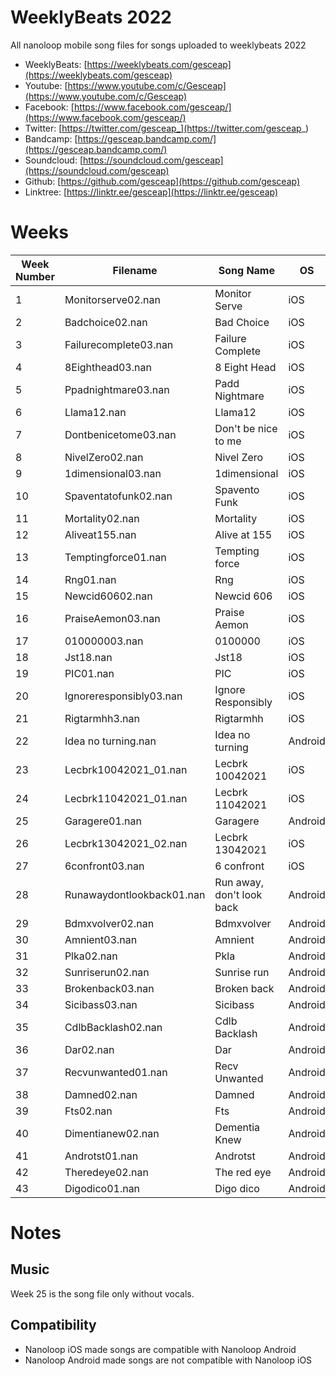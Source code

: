 # WeeklyBeats 2022

All nanoloop mobile song files for songs uploaded to weeklybeats 2022

* WeeklyBeats: [https://weeklybeats.com/gesceap](https://weeklybeats.com/gesceap)
* Youtube: [https://www.youtube.com/c/Gesceap](https://www.youtube.com/c/Gesceap)
* Facebook: [https://www.facebook.com/gesceap/](https://www.facebook.com/gesceap/)
* Twitter: [https://twitter.com/gesceap_](https://twitter.com/gesceap_)
* Bandcamp: [https://gesceap.bandcamp.com/](https://gesceap.bandcamp.com/)
* Soundcloud: [https://soundcloud.com/gesceap](https://soundcloud.com/gesceap)
* Github: [https://github.com/gesceap](https://github.com/gesceap)
* Linktree: [https://linktr.ee/gesceap](https://linktr.ee/gesceap)


# Weeks

| Week Number | Filename | Song Name | OS | BPM |
|-|-|-|-|-|
| 1 | Monitorserve02.nan | Monitor Serve | iOS | 160 |
| 2 | Badchoice02.nan | Bad Choice | iOS | 95 |
| 3 | Failurecomplete03.nan | Failure Complete | iOS | 120 |
| 4 | 8Eighthead03.nan | 8 Eight Head | iOS | 135 |
| 5 | Ppadnightmare03.nan | Padd Nightmare | iOS | 116 |
| 6 | Llama12.nan | Llama12 | iOS | 112 |
| 7 | Dontbenicetome03.nan | Don't be nice to me | iOS | 155 |
| 8 | NivelZero02.nan | Nivel Zero | iOS | 163 |
| 9 | 1dimensional03.nan | 1dimensional | iOS | 150 |
| 10 | Spaventatofunk02.nan | Spavento Funk | iOS | 165 |
| 11 | Mortality02.nan | Mortality | iOS | 135 |
| 12 | Aliveat155.nan | Alive at 155 | iOS | 155 |
| 13 | Temptingforce01.nan | Tempting force | iOS | 118 |
| 14 | Rng01.nan | Rng | iOS | 144 |
| 15 | Newcid60602.nan | Newcid 606 | iOS | 116 |
| 16 | PraiseAemon03.nan | Praise Aemon | iOS | 98 |
| 17 | 010000003.nan | 0100000 | iOS | 132 |
| 18 | Jst18.nan | Jst18 | iOS | 128 |
| 19 | PIC01.nan | PIC | iOS | 120 |
| 20 | Ignoreresponsibly03.nan | Ignore Responsibly | iOS | 130 |
| 21 | Rigtarmhh3.nan | Rigtarmhh | iOS | 105 |
| 22 | Idea no turning.nan | Idea no turning | Android | 135 |
| 23 | Lecbrk10042021_01.nan | Lecbrk 10042021 | iOS | 145 |
| 24 | Lecbrk11042021_01.nan | Lecbrk 11042021 | iOS | 140 |
| 25 | Garagere01.nan | Garagere | Android | 118 |
| 26 | Lecbrk13042021_02.nan | Lecbrk 13042021 | iOS | 135 |
| 27 | 6confront03.nan | 6 confront | iOS | 118 |
| 28 | Runawaydontlookback01.nan | Run away, don't look back | Android | 135 |
| 29 | Bdmxvolver02.nan | Bdmxvolver | Android | 120 |
| 30 | Amnient03.nan | Amnient | Android | 120 |
| 31 | Plka02.nan | Pkla | Android | 120 |
| 32 | Sunriserun02.nan | Sunrise run | Android | 118 |
| 33 | Brokenback03.nan | Broken back | Android | 145 |
| 34 | Sicibass03.nan | Sicibass | Android | 145 |
| 35 | CdlbBacklash02.nan | Cdlb Backlash | Android | 108 |
| 36 | Dar02.nan | Dar | Android | 105 |
| 37 | Recvunwanted01.nan | Recv Unwanted| Android | 114 |
| 38 | Damned02.nan | Damned | Android | 120 |
| 39 | Fts02.nan | Fts | Android | 145 |
| 40 | Dimentianew02.nan | Dementia Knew | Android | 118 |
| 41 | Androtst01.nan | Androtst | Android | 102 |
| 42 | Theredeye02.nan | The red eye | Android | 108 |
| 43 | Digodico01.nan | Digo dico | Android | 108 |

# Notes

## Music

Week 25 is the song file only without vocals.

## Compatibility

* Nanoloop iOS made songs are compatible with Nanoloop Android
* Nanoloop Android made songs are not compatible with Nanoloop iOS
